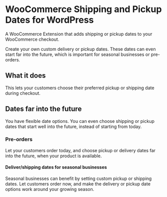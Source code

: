 # WooCommerce Shipping and Pickup Dates for WordPress

A WooCommerce Extension that adds shipping or pickup dates to your WooCommerce checkout.

Create your own custom delivery or pickup dates. These dates can even start far into the future, which is important for seasonal businesses or pre-orders.

## What it does

This lets your customers choose their preferred pickup or shipping date during checkout.

## Dates far into the future

You have flexible date options. You can even choose shipping or pickup dates that start well into the future, instead of starting from today.

### Pre-orders

Let your customers order today, and choose pickup or delivery dates far into the future, when your product is available.

#### Deliver/shipping dates for seasonal businesses

Seasonal businesses can benefit by setting custom pickup or shipping dates. Let customers order now, and make the delivery or pickup date options work around your growing season.